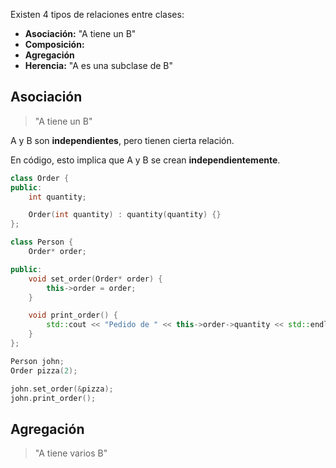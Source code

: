 Existen 4 tipos de relaciones entre clases:

- **Asociación:** "A tiene un B"
- **Composición:**
- **Agregación**
- **Herencia:** "A es una subclase de B"
## Asociación

> "A tiene un B"

A y B son **independientes**, pero tienen cierta relación.

En código, esto implica que A y B se crean **independientemente**.

```cpp
class Order {
public:
	int quantity;

	Order(int quantity) : quantity(quantity) {}
};

class Person {
	Order* order;

public:
	void set_order(Order* order) {
		this->order = order;
	}

	void print_order() {
		std::cout << "Pedido de " << this->order->quantity << std::endl;
	}
};

Person john;
Order pizza(2);

john.set_order(&pizza);
john.print_order();
```

## Agregación

> "A tiene varios B"
